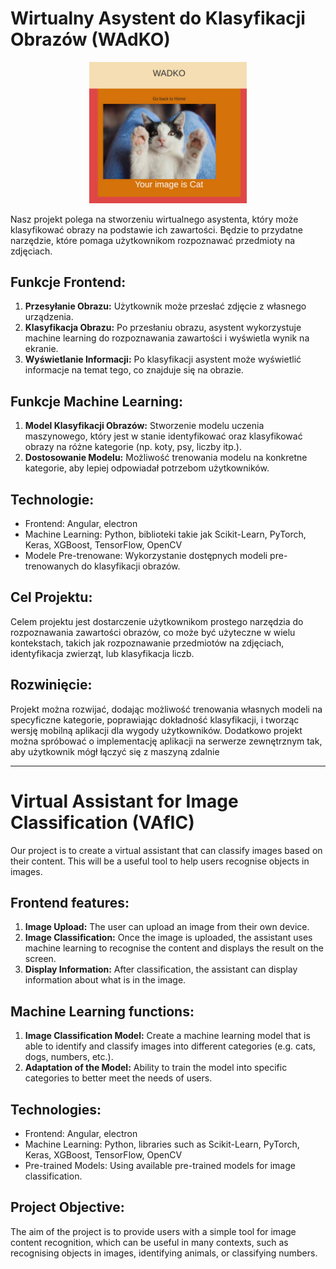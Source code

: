 # Wirtualny Asystent do Klasyfikacji Obrazów (WAdKO)

<p align="center" width="100%">
    <img width="50%" src="https://github.com/VitaliiYorza/WAdKO/blob/main/Kitek_Wadko.png"> 
</p>


Nasz projekt polega na stworzeniu wirtualnego asystenta, który może klasyfikować obrazy na podstawie ich zawartości. Będzie to przydatne narzędzie, które pomaga użytkownikom rozpoznawać przedmioty na zdjęciach.

## Funkcje Frontend:
1. **Przesyłanie Obrazu:** Użytkownik może przesłać zdjęcie z własnego urządzenia.
2. **Klasyfikacja Obrazu:** Po przesłaniu obrazu, asystent wykorzystuje machine learning do rozpoznawania zawartości i wyświetla wynik na ekranie.
3. **Wyświetlanie Informacji:** Po klasyfikacji asystent może wyświetlić informacje na temat tego, co znajduje się na obrazie.

## Funkcje Machine Learning:
1. **Model Klasyfikacji Obrazów:** Stworzenie modelu uczenia maszynowego, który jest w stanie identyfikować oraz klasyfikować obrazy na różne kategorie (np. koty, psy, liczby itp.).
2. **Dostosowanie Modelu:** Możliwość trenowania modelu na konkretne kategorie, aby lepiej odpowiadał potrzebom użytkowników.
   
## Technologie:
- Frontend: Angular, electron
- Machine Learning: Python, biblioteki takie jak Scikit-Learn, PyTorch, Keras, XGBoost, TensorFlow, OpenCV
- Modele Pre-trenowane: Wykorzystanie dostępnych modeli pre-trenowanych do klasyfikacji obrazów.
  
## Cel Projektu:
Celem projektu jest dostarczenie użytkownikom prostego narzędzia do rozpoznawania zawartości obrazów, co może być użyteczne w wielu kontekstach,
takich jak rozpoznawanie przedmiotów na zdjęciach, identyfikacja zwierząt, lub klasyfikacja liczb.

## Rozwinięcie:
Projekt można rozwijać, dodając możliwość trenowania własnych modeli na specyficzne kategorie, poprawiając dokładność klasyfikacji, i tworząc wersję mobilną aplikacji dla wygody użytkowników.
Dodatkowo projekt można spróbować o implementację aplikacji na serwerze zewnętrznym tak, aby użytkownik mógł łączyć się z maszyną zdalnie


-----------------------------------------------------------------------------------------------------------------------------------------------------------------------------------------------------

# Virtual Assistant for Image Classification (VAfIC)

Our project is to create a virtual assistant that can classify images based on their content. This will be a useful tool to help users recognise objects in images.

## Frontend features:
1. **Image Upload:** The user can upload an image from their own device.
2. **Image Classification:** Once the image is uploaded, the assistant uses machine learning to recognise the content and displays the result on the screen.
3. **Display Information:** After classification, the assistant can display information about what is in the image.

## Machine Learning functions:
1. **Image Classification Model:** Create a machine learning model that is able to identify and classify images into different categories (e.g. cats, dogs, numbers, etc.).
2. **Adaptation of the Model:** Ability to train the model into specific categories to better meet the needs of users.
   
## Technologies:
- Frontend: Angular, electron
- Machine Learning: Python, libraries such as Scikit-Learn, PyTorch, Keras, XGBoost, TensorFlow, OpenCV
- Pre-trained Models: Using available pre-trained models for image classification.
  
## Project Objective:
The aim of the project is to provide users with a simple tool for image content recognition, which can be useful in many contexts,
such as recognising objects in images, identifying animals, or classifying numbers.

